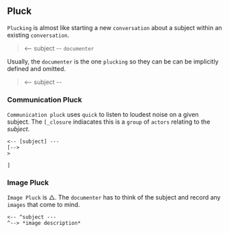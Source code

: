 ## Pluck
`Plucking` is almost like starting a new `conversation` about a subject within an existing `conversation`.
> <-- subject -- `documenter`

Usually, the `documenter` is the one `plucking` so they can be can be implicitly defined and omitted.
> <-- subject --

### Communication Pluck
`Communication pluck` uses `quick` to listen to loudest noise on a given subject.  The `[_closure` indiacates this is a `group` of `actors` relating to the _subject_.
```
<-- [subject] ---
[-->
> 

]
```

### Image Pluck
`Image Pluck` is △.  The `documenter` has to think of the subject and record any `images` that come to mind.
```
<-- ^subject ---
^--> *image description*
```